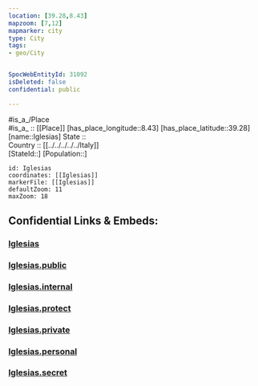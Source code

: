```yaml
---
location: [39.28,8.43] 
mapzoom: [7,12] 
mapmarker: city 
type: City
tags:
- geo/City


SpocWebEntityId: 31092
isDeleted: false
confidential: public

---
```

#is_a_/Place  
#is_a_ :: [[Place]] 
[has_place_longitude::8.43] 
[has_place_latitude::39.28] 
[name::Iglesias] 
State ::  
Country :: [[../../../../../Italy]]  
[StateId::] 
[Population::] 



```leaflet
id: Iglesias
coordinates: [[Iglesias]] 
markerFile: [[Iglesias]] 
defaultZoom: 11 
maxZoom: 18
```


## Confidential Links & Embeds: 

### [Iglesias](/_Standards/Earth/Continent/Europe/Europe~South/Italy/regions~Italy/Sardinia/Carbonia-Iglesias/City/Iglesias.md) 

### [Iglesias.public](/_public/Earth/Continent/Europe/Europe~South/Italy/regions~Italy/Sardinia/Carbonia-Iglesias/City/Iglesias.public.md) 

### [Iglesias.internal](/_internal/Earth/Continent/Europe/Europe~South/Italy/regions~Italy/Sardinia/Carbonia-Iglesias/City/Iglesias.internal.md) 

### [Iglesias.protect](/_protect/Earth/Continent/Europe/Europe~South/Italy/regions~Italy/Sardinia/Carbonia-Iglesias/City/Iglesias.protect.md) 

### [Iglesias.private](/_private/Earth/Continent/Europe/Europe~South/Italy/regions~Italy/Sardinia/Carbonia-Iglesias/City/Iglesias.private.md) 

### [Iglesias.personal](/_personal/Earth/Continent/Europe/Europe~South/Italy/regions~Italy/Sardinia/Carbonia-Iglesias/City/Iglesias.personal.md) 

### [Iglesias.secret](/_secret/Earth/Continent/Europe/Europe~South/Italy/regions~Italy/Sardinia/Carbonia-Iglesias/City/Iglesias.secret.md)

